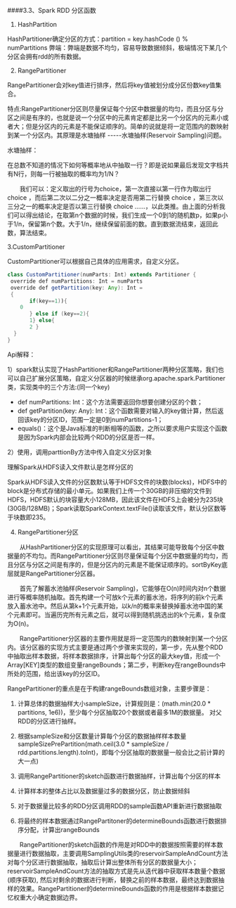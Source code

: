 [](https://www.jianshu.com/p/a21b3be88afd)


####3.3、Spark RDD 分区函数

1. HashPartition

HashPartitioner确定分区的方式：partition = key.hashCode () % numPartitions
弊端：弊端是数据不均匀，容易导致数据倾斜，极端情况下某几个分区会拥有rdd的所有数据。

2. RangePartitioner

RangePartitioner会对key值进行排序，然后将key值被划分成分区份数key值集合。

特点:RangePartitioner分区则尽量保证每个分区中数据量的均匀，而且分区与分区之间是有序的，也就是说一个分区中的元素肯定都是比另一个分区内的元素小或者大；但是分区内的元素是不能保证顺序的。简单的说就是将一定范围内的数映射到某一个分区内。其原理是水塘抽样 -----水塘抽样(Reservoir Sampling)问题。

水塘抽样：

在总数不知道的情况下如何等概率地从中抽取一行？即是说如果最后发现文字档共有N行，则每一行被抽取的概率均为1/N？

　　我们可以：定义取出的行号为choice，第一次直接以第一行作为取出行 choice ，而后第二次以二分之一概率决定是否用第二行替换 choice ，第三次以三分之一的概率决定是否以第三行替换 choice ……，以此类推。由上面的分析我们可以得出结论，在取第n个数据的时候，我们生成一个0到1的随机数p，如果p小于1/n，保留第n个数。大于1/n，继续保留前面的数。直到数据流结束，返回此数，算法结束。



3.CustomPartitioner

CustomPartitioner可以根据自己具体的应用需求，自定义分区。

```java
class CustomPartitioner(numParts: Int) extends Partitioner {
 override def numPartitions: Int = numParts
 override def getPartition(key: Any): Int =
 {
       if(key==1)){
    0
       } else if (key==2){
       1} else{ 
       2 }
  } 
}
```
Api解释：

1）spark默认实现了HashPartitioner和RangePartitioner两种分区策略，我们也可以自己扩展分区策略，自定义分区器的时候继承org.apache.spark.Partitioner类，实现类中的三个方法:(同一个key)

+ def numPartitions: Int：这个方法需要返回你想要创建分区的个数；
+ def getPartition(key: Any): Int：这个函数需要对输入的key做计算，然后返回该key的分区ID，范围一定是0到numPartitions-1；
+ equals()：这个是Java标准的判断相等的函数，之所以要求用户实现这个函数是因为Spark内部会比较两个RDD的分区是否一样。

2）使用，调用parttionBy方法中传入自定义分区对象

理解Spark从HDFS读入文件默认是怎样分区的

Spark从HDFS读入文件的分区数默认等于HDFS文件的块数(blocks)，HDFS中的block是分布式存储的最小单元。如果我们上传一个30GB的非压缩的文件到HDFS，HDFS默认的块容量大小128MB，因此该文件在HDFS上会被分为235块(30GB/128MB)；Spark读取SparkContext.textFile()读取该文件，默认分区数等于块数即235。



4. RangePartitioner分区

  从HashPartitioner分区的实现原理可以看出，其结果可能导致每个分区中数据量的不均匀。而RangePartitioner分区则尽量保证每个分区中数据量的均匀，而且分区与分区之间是有序的，但是分区内的元素是不能保证顺序的。sortByKey底层就是RangePartitioner分区器。

  首先了解蓄水池抽样(Reservoir Sampling)，它能够在O(n)时间内对n个数据进行等概率随机抽取。首先构建一个可放k个元素的蓄水池，将序列的前k个元素放入蓄水池中。然后从第k+1个元素开始，以k/n的概率来替换掉蓄水池中国的某个元素即可。当遍历完所有元素之后，就可以得到随机挑选出的k个元素，复杂度为O(n)。

  RangePartitioner分区器的主要作用就是将一定范围内的数映射到某一个分区内。该分区器的实现方式主要是通过两个步骤来实现的，第一步，先从整个RDD中抽取出样本数据，将样本数据排序，计算出每个分区的最大key值，形成一个Array[KEY]类型的数组变量rangeBounds；第二步，判断key在rangeBounds中所处的范围，给出该key的分区ID。

RangePartitioner的重点是在于构建rangeBounds数组对象，主要步骤是：

1. 计算总体的数据抽样大小sampleSize，计算规则是：(math.min(20.0 * partitions, 1e6))，至少每个分区抽取20个数据或者最多1M的数据量。 对父RDD的分区进行抽样。

2. 根据sampleSize和分区数量计算每个分区的数据抽样样本数量sampleSizePrePartition(math.ceil(3.0 * sampleSize / rdd.partitions.length).toInt)，即每个分区抽取的数据量一般会比之前计算的大一点)

3. 调用RangePartitioner的sketch函数进行数据抽样，计算出每个分区的样本

4. 计算样本的整体占比以及数据量过多的数据分区，防止数据倾斜

5. 对于数据量比较多的RDD分区调用RDD的sample函数API重新进行数据抽取

6. 将最终的样本数据通过RangePartitoner的determineBounds函数进行数据排序分配，计算出rangeBounds

  RangePartitioner的sketch函数的作用是对RDD中的数据按照需要的样本数据量进行数据抽取，主要调用SamplingUtils类的reservoirSampleAndCount方法对每个分区进行数据抽取，抽取后计算出整体所有分区的数据量大小；reservoirSampleAndCount方法的抽取方式是先从迭代器中获取样本数量个数据(顺序获取), 然后对剩余的数据进行判断，替换之前的样本数据，最终达到数据抽样的效果。RangePartitioner的determineBounds函数的作用是根据样本数据记忆权重大小确定数据边界。

